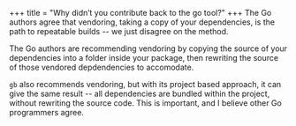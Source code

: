 +++
title = "Why didn’t you contribute back to the go tool?"
+++
The Go authors agree that vendoring, taking a copy of your dependencies, is the path to repeatable builds -- we just disagree on the method.

The Go authors are recommending vendoring by copying the source of your dependencies into a folder inside your package, then rewriting the source of those vendored depdendencies to accomodate.

`gb` also recommends vendoring, but with its project based approach, it can give the same result -- all dependencies are bundled within the project, without rewriting the source code. This is important, and I believe other Go programmers agree.
